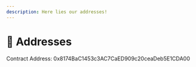 ```yaml
---
description: Here lies our addresses!
---
```


# 🏡 Addresses

Contract Address: 0x8174BaC1453c3AC7CaED909c20ceaDeb5E1CDA00
